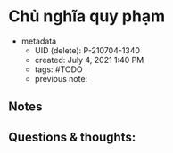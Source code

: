 # Chủ nghĩa quy phạm

- metadata
	- UID (delete): P-210704-1340
	- created: July 4, 2021 1:40 PM
	- tags: #TODO 
	- previous note:

## Notes

## Questions & thoughts:

